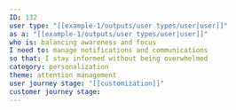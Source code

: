 ```yaml
---
ID: 132
user type: "[[example-1/outputs/user types/user|user]]"
as a: "[[example-1/outputs/user types/user|user]]"
who is: balancing awareness and focus
I need to: manage notifications and communications
so that: I stay informed without being overwhelmed
category: personalization
theme: attention management
user journey stage: "[[customization]]"
customer journey stage:
---
```

